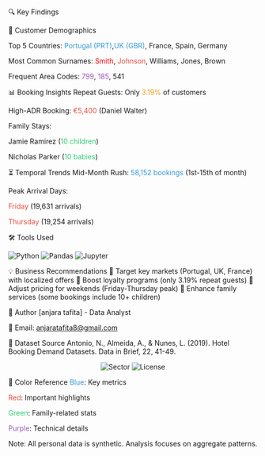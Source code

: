 🔍 Key Findings

👥 Customer Demographics

Top 5 Countries: 
<span style="color:#3498db">Portugal (PRT)</span>,<span style="color:#3498db">UK (GBR)</span>, France, Spain, Germany

Most Common Surnames:
<span style="color:red">Smith</span>, <span style="color:#e74c3c">Johnson</span>, Williams, Jones, Brown

Frequent Area Codes:
<span style="color:#9b59b6">799</span>, <span style="color:#9b59b6">185</span>, 541

📊 Booking Insights
Repeat Guests: Only <span style="color:#f39c12">3.19%</span> of customers

High-ADR Booking: <span style="color:#e74c3c">€5,400</span> (Daniel Walter)

Family Stays:

Jamie Ramirez (<span style="color:#2ecc71">10 children</span>)

Nicholas Parker (<span style="color:#2ecc71">10 babies</span>)

⏳ Temporal Trends
Mid-Month Rush: <span style="color:#3498db">58,152 bookings</span> (1st-15th of month)

Peak Arrival Days:

<span style="color:#e74c3c">Friday</span> (19,631 arrivals)

<span style="color:#e74c3c">Thursday</span> (19,254 arrivals)

🛠 Tools Used
<p> <img src="https://img.shields.io/badge/Python-3776AB?style=for-the-badge&logo=python&logoColor=white" alt="Python"> <img src="https://img.shields.io/badge/Pandas-150458?style=for-the-badge&logo=pandas&logoColor=white" alt="Pandas"> <img src="https://img.shields.io/badge/Jupyter-F37626?style=for-the-badge&logo=jupyter&logoColor=white" alt="Jupyter"> </p>
💡 Business Recommendations
🔹 Target key markets (Portugal, UK, France) with localized offers
🔹 Boost loyalty programs (only 3.19% repeat guests)
🔹 Adjust pricing for weekends (Friday-Thursday peak)
🔹 Enhance family services (some bookings include 10+ children)


📝 Author
[anjara tafita] - Data Analyst

📧 Email: anjaratafita8@gmail.com


📌 Dataset Source
Antonio, N., Almeida, A., & Nunes, L. (2019). Hotel Booking Demand Datasets. Data in Brief, 22, 41-49.

<p align="center"> <img src="https://img.shields.io/badge/Data%20Analysis-Hospitality%20Sector-brightgreen" alt="Sector"> <img src="https://img.shields.io/badge/License-MIT-blue" alt="License"> </p>
🎨 Color Reference
<span style="color:#3498db">Blue</span>: Key metrics

<span style="color:#e74c3c">Red</span>: Important highlights

<span style="color:#2ecc71">Green</span>: Family-related stats

<span style="color:#9b59b6">Purple</span>: Technical details

Note: All personal data is synthetic. Analysis focuses on aggregate patterns.

